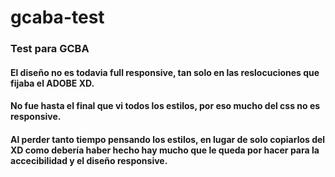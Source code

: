 # gcaba-test


### Test para GCBA 
#### El diseño no es todavia full responsive, tan solo en las reslocuciones que fijaba el ADOBE XD.

#### No fue hasta el final que vi todos los estilos, por eso mucho del css no es responsive.
#### Al perder tanto tiempo pensando los estilos, en lugar de solo copiarlos del XD como debería haber hecho hay mucho que le queda por hacer para la accecibilidad y el diseño responsive.
